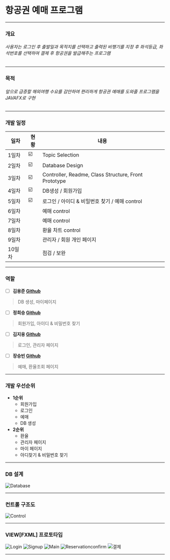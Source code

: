 # 항공권 예매 프로그램
* * *
### 개요
<h6>사용자는 로그인 후 출발일과 목적지를 선택하고 출력된 비행기를 지정 후 좌석등급, 좌석번호를 선택하여 결제 후 항공권을 발급해주는 프로그램</h6>

***

### 목적
<h6>앞으로 급증할 해외여행 수요를 감안하여 편리하게 항공권 예매를 도와줄 프로그램을 JAVAFX로 구현</h6>

* * *
### 개발 일정

| 일차 | 현황 | 내용 |
| ------ | --------- | ----------------------- |
| 1일차 | :ballot_box_with_check: | Topic Selection |
| 2일차 | :ballot_box_with_check: | Database Design |
| 3일차 | :ballot_box_with_check: | Controller, Readme, Class Structure, Front Prototype |
| 4일차 | :ballot_box_with_check: | DB생성 / 회원가입 |
| 5일차 | :ballot_box_with_check: | 로그인 / 아이디 & 비밀번호 찾기 / 예매 control |
| 6일차 |  | 예매 control |
| 7일차 |  | 예매 control |
| 8일차 |  | 환율 차트 control |
| 9일차 |  | 관리자 / 회원 개인 페이지 |
| 10일차|  | 점검 / 보완 | 

***

### 역할

- [ ] __김용준 [Github](https://github.com/godoklife/JAVA_study)__
> DB 생성, 마이페이지 



- [ ] __정희승 [Github](https://github.com/Heeahn/Ezen_Web_A)__
> 회원가입, 아이디 & 비밀번호 찾기



- [ ] __김지웅 [Github](https://github.com/KimJiUng/java2)__
>로그인, 관리자 페이지



- [ ] __장승빈 [Github](https://github.com/JSB95/Academy)__
>예매, 환율조회 페이지

***

### 개발 우선순위
+ **1순위**
  - 회원가입
  - 로그인
  - 예매
  - DB 생성
+ **2순위**
  - 환율
  - 관리자 페이지
  - 마이 페이지
  - 아디찾기 & 비밀번호 찾기

***

### DB 설계

![Database](3/readmeimg/Database.jpg)

***

### 컨트롤 구조도

![Control](3/readmeimg/Control.jpg)

***

### VIEW[FXML] 프로토타입

![Login](3/readmeimg/login.png)
![Signup](3/readmeimg/signup.png)
![Main](3/readmeimg/main.png)
![Reservationconfirm](3/readmeimg/Reservationconfirm.png)
![결제](3/readmeimg/결제.png)
***
